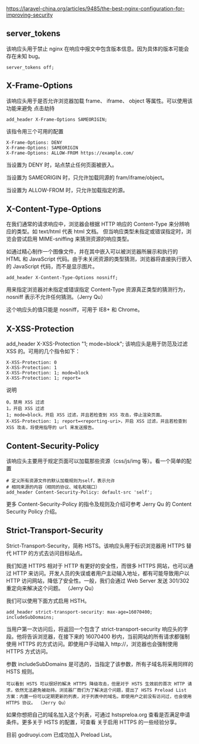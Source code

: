 https://laravel-china.org/articles/9485/the-best-nginx-configuration-for-improving-security
## server_tokens
该响应头用于禁止 nginx 在响应中报文中包含版本信息。因为具体的版本可能会存在未知 bug。


```
server_tokens off;
```

## X-Frame-Options
该响应头用于是否允许浏览器加载 frame、 iframe、 object 等属性。可以使用该功能来避免 点击劫持


```
add_header X-Frame-Options SAMEORIGIN;
```

该指令用三个可用的配置

```
X-Frame-Options: DENY
X-Frame-Options: SAMEORIGIN
X-Frame-Options: ALLOW-FROM https://example.com/
```

当设置为 DENY 时，站点禁止任何页面被嵌入。

当设置为 SAMEORIGIN 时，只允许加载同源的 fram/iframe/object。

当设置为 ALLOW-FROM 时，只允许加载指定的源。

## X-Content-Type-Options
在我们通常的请求响应中，浏览器会根据 HTTP 响应的 Content-Type 来分辨响应的类型。如 text/html 代表 html 文档。 但当响应类型未指定或错误指定时，浏览会尝试启用 MIME-sniffing 来猜测资源的响应类型。

如通过精心制作一个图像文件，并在其中嵌入可以被浏览器所展示和执行的 HTML 和 JavaScript 代码。由于未关闭资源的类型猜测，浏览器将直接执行嵌入的 JavaScript 代码，而不是显示图片。

```
add_header X-Content-Type-Options nosniff;
```

用来指定浏览器对未指定或错误指定 Content-Type 资源真正类型的猜测行为，nosniff 表示不允许任何猜测。（Jerry Qu）

这个响应头的值只能是 nosniff，可用于 IE8+ 和 Chrome。

## X-XSS-Protection
add_header X-XSS-Protection "1; mode=block";
该响应头是用于防范及过滤 XSS 的。可用的几个指令如下：

    X-XSS-Protection: 0
    X-XSS-Protection: 1
    X-XSS-Protection: 1; mode=block
    X-XSS-Protection: 1; report=
说明

    0，禁用 XSS 过滤
    1，开启 XSS 过滤
    1; mode=block，开启 XSS 过滤，并且若检查到 XSS 攻击，停止渲染页面。
    X-XSS-Protection: 1; report=<reporting-uri>，开启 XSS 过滤，并且若检查到 XSS 攻击，将使用指导的 url 来发送报告。
## Content-Security-Policy
该响应头主要用于规定页面可以加载那些资源（css/js/img 等）。看一个简单的配置

    # 定义所有资源文件的默认加载规则为self，表示允许
    # 相同来源的内容（相同的协议、域名和端口）
    add_header Content-Security-Policy: default-src 'self';
更多 Content-Security-Policy 的指令及规则及介绍可参考 Jerry Qu 的 Content Security Policy 介绍。

## Strict-Transport-Security
Strict-Transport-Security，简称 HSTS。该响应头用于标识浏览器用 HTTPS 替代 HTTP 的方式去访问目标站点。

我们知道 HTTPS 相对于 HTTP 有更好的安全性，而很多 HTTPS 网站，也可以通过 HTTP 来访问。开发人员的失误或者用户主动输入地址，都有可能导致用户以 HTTP 访问网站，降低了安全性。一般，我们会通过 Web Server 发送 301/302 重定向来解决这个问题。 （Jerry Qu）

我们可以使用下面方式启用 HSTH。

```
add_header strict-transport-security: max-age=16070400; includeSubDomains;
```

当用户第一次访问后，将返回一个包含了 strict-transport-security 响应头的字段。他将告诉浏览器，在接下来的 16070400 秒内，当前网站的所有请求都强制使用 HTTPS 的方式访问。即使用户手动输入 http://，浏览器也会强制使用 HTTPS 方式访问。

参数 includeSubDomains 是可选的，当指定了该参数，所有子域名将采用同样的 HSTS 规则。

    可以看到 HSTS 可以很好的解决 HTTPS 降级攻击，但是对于 HSTS 生效前的首次 HTTP 请求，依然无法避免被劫持。浏览器厂商们为了解决这个问题，提出了 HSTS Preload List 方案：内置一份可以定期更新的列表，对于列表中的域名，即使用户之前没有访问过，也会使用 HTTPS 协议。 （Jerry Qu）

如果你想把自己的域名加入这个列表，可通过 hstspreloa.org 查看是否满足申请条件。更多关于 HSTS 的配置，可查看 关于启用 HTTPS 的一些经验分享。

目前 godruoyi.com 已成功加入 Preload List。